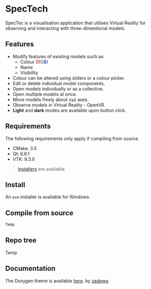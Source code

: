 
# SpecTech

SpecTec is a visualisation application that utilises Virtual Reality for observing and interacting with three-dimentional models.


## Features

* Modify features of existing models such as:
	- Colour (<span style="color:red">R</span><span style="color:green">G</span><span style="color:blue">B</span>)
	- Name
	- Visibility
* Colour can be altered using sliders or a colour picker.
* Edit or delete individual model components.
* Open models individually or as a collective.
* Open multiple models at once.
* Move models freely about xyz axes.
* Observe models in Virtual Reality - OpenVR.
* **Light** and **dark** modes are available upon button click.


## Requirements

The following requirements only apply if compiling from source.

* CMake: 3.5
* Qt: 6.6.1
* VTK: 9.3.0

>[Installers](#Install) are available.


## Install

An `exe` installer is available for Windows.


## Compile from source

``` bash
Temp
```

## Repo tree

Temp


## Documentation
The Doxygen theme is available [here](https://jothepro.github.io/doxygen-awesome-css/index.html).  by [zadewg](https://github.com/zadewg).

